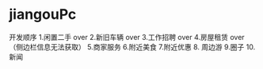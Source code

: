 # jiangouPc

 开发顺序
1.闲置二手  over
2.新旧车辆 over
3.工作招聘  over
4.房屋租赁  over （侧边栏信息无法获取）
5.商家服务
6.附近美食
7.附近优惠
8. 周边游
9.圈子
10.新闻